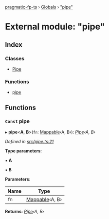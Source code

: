 [pragmatic-fp-ts](../README.md) › [Globals](../globals.md) › ["pipe"](_pipe_.md)

# External module: "pipe"

## Index

### Classes

* [Pipe](../classes/_pipe_.pipe.md)

### Functions

* [pipe](_pipe_.md#const-pipe)

## Functions

### `Const` pipe

▸ **pipe**<**A**, **B**>(`fn`: [Mappable](_types_.md#mappable)‹A, B›): *[Pipe](../classes/_pipe_.pipe.md)‹A, B›*

*Defined in [src/pipe.ts:21](https://github.com/hermann-p/pragmatic-fp-ts/blob/893c172/src/pipe.ts#L21)*

**Type parameters:**

▪ **A**

▪ **B**

**Parameters:**

Name | Type |
------ | ------ |
`fn` | [Mappable](_types_.md#mappable)‹A, B› |

**Returns:** *[Pipe](../classes/_pipe_.pipe.md)‹A, B›*
